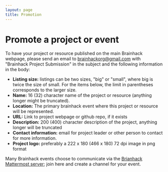 ```yaml
---
layout: page
title: Promotion
---
```


# Promote a project or event

To have your project or resource published on the main Brainhack webpage, please send an
email to [brainhackorg@gmail.com](mailto:brainhackorg@gmail.com) with
"Brainhack Project Submission" in the subject and the following information in the body:

<ul>
<li><strong>Listing size:</strong> listings can be two sizes, "big" or "small", where big is twice the size of small. For the items below, the limit in parentheses corresponds to the larger size.</li>
<li><strong>Name:</strong> 16 (32) character name of the project or resource (anything longer might be truncated).</li>
<li><strong>Location:</strong> The primary brainhack event where this project or resource will be represented.</li>
<li><strong>URL:</strong> Link to project webpage or github repo, if it exists</li>
<li><strong>Description:</strong> 200 (400) character description of the project, anything longer will be truncated</li>
<li><strong>Contact information:</strong> email for project leader or other person to contact for more information.</li>
<li><Strong>Project logo:</strong> preferably a 222 x 180 (466 x 180) 72 dpi image in png format</li></ul>


Many Brainhack events choose to communicate via the <a href="https://mattermost.brainhack.org/">Brianhack Mattermost server</a>;
join here and create a channel for your event.